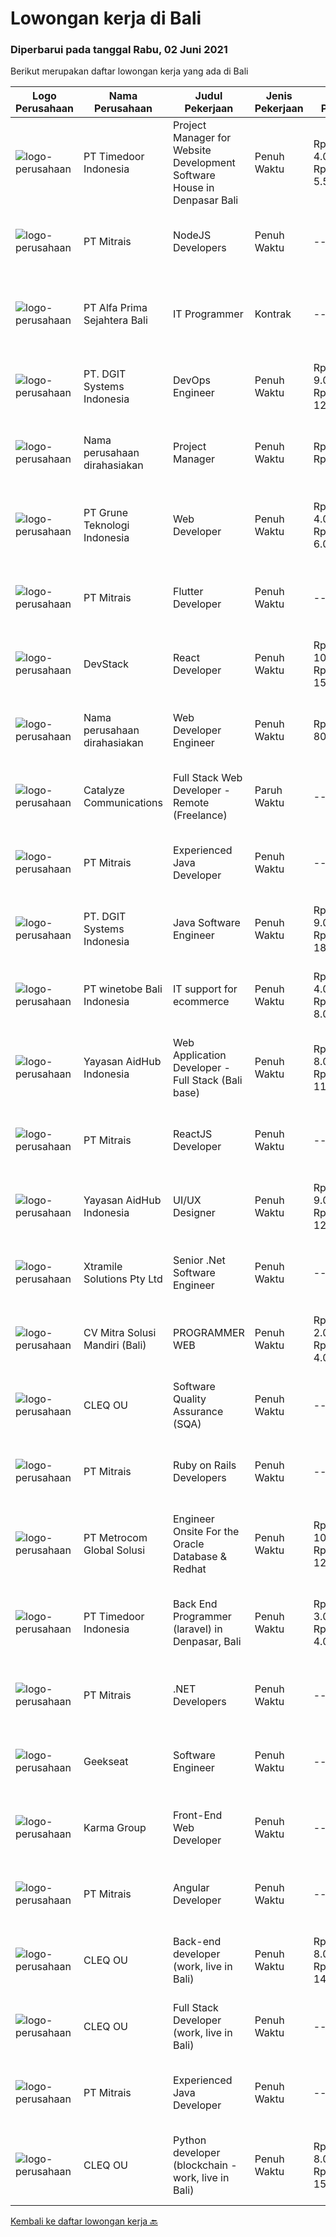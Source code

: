 
  # Lowongan kerja di Bali

  ### Diperbarui pada tanggal Rabu, 02 Juni 2021

  Berikut merupakan daftar lowongan kerja yang ada di Bali

  |Logo Perusahaan | Nama Perusahaan | Judul Pekerjaan | Jenis Pekerjaan | Gaji Pekerjaan | Lokasi | Deskripsi | Tanggal diunggah | Pranala |
  | -------------- | --------------- | --------------- | --------- | --------- | -------------- | ------- | ----------- | ----------- |
  |![logo-perusahaan](https://image-service-cdn.seek.com.au/9f2111bf08df94f0ea97d6b9f360a4952c081dc6/ee4dce1061f3f616224767ad58cb2fc751b8d2dc)|PT Timedoor Indonesia|Project Manager for Website Development Software House in Denpasar Bali|Penuh Waktu|Rp. 4.000.000-Rp. 5.500.000|Bali|If you want to grow up yourself, Timedoor is one of the best places for your career. Our team has come from various culture. We welcome young people...|Selasa, 01 Juni 2021|https://www.jobstreet.co.id/id/job/project-manager-for-website-development-software-house-in-denpasar-bali-3530056?token=0~9e1f057e-47d3-43e8-8b7e-a6be4f212e8e&sectionRank=1&jobId=jobstreet-id-job-3530056|
|![logo-perusahaan](https://image-service-cdn.seek.com.au/873c75fc9ed6df00967320d343e4e2a794129d8b/ee4dce1061f3f616224767ad58cb2fc751b8d2dc)|PT Mitrais|NodeJS Developers|Penuh Waktu|---|Bali|Build your Career with Mitrais! We're urgently looking for experienced NodeJS Developers to be part of our team for an immediate start.Our client is a...|Selasa, 01 Juni 2021|https://www.jobstreet.co.id/id/job/nodejs-developers-3529906?token=0~9e1f057e-47d3-43e8-8b7e-a6be4f212e8e&sectionRank=2&jobId=jobstreet-id-job-3529906|
|![logo-perusahaan](https://image-service-cdn.seek.com.au/2aec1f95308fba1d74b0e76458142927d6f5c665/ee4dce1061f3f616224767ad58cb2fc751b8d2dc)|PT Alfa Prima Sejahtera Bali|IT Programmer|Kontrak|---|Denpasar|KAPAN TERAKHIR KALI ANDA MERASA BENAR-BENAR BAHAGIA DALAM BEKERJA? Ayo seru-seruan bareng kami di Alfa Prima. Sebuah Lembaga Pendidikan yang sedang...|Selasa, 01 Juni 2021|https://www.jobstreet.co.id/id/job/it-programmer-3529912?token=0~9e1f057e-47d3-43e8-8b7e-a6be4f212e8e&sectionRank=3&jobId=jobstreet-id-job-3529912|
|![logo-perusahaan](https://image-service-cdn.seek.com.au/e93bc75036be941b9c3ff3a55670cb236457b0c4/ee4dce1061f3f616224767ad58cb2fc751b8d2dc)|PT. DGIT Systems Indonesia|DevOps Engineer|Penuh Waktu|Rp. 9.000.000-Rp. 12.000.000|Bali|DevOps Engineer The RoleWe are looking for a DevOps Engineer with excellent Linux system administration and management skills to support our teams...|Rabu, 02 Juni 2021|https://www.jobstreet.co.id/id/job/devops-engineer-3544041?token=0~9e1f057e-47d3-43e8-8b7e-a6be4f212e8e&sectionRank=4&jobId=jobstreet-id-job-3544041|
|![logo-perusahaan](https://us.123rf.com/450wm/pavelstasevich/pavelstasevich1811/pavelstasevich181101027/112815900-stock-vector-no-image-available-icon-flat-vector.jpg?ver=6)|Nama perusahaan dirahasiakan|Project Manager|Penuh Waktu|Rp. 1.200-Rp. 1.600|Bali|Candidate must possess at least a Bachelor's Degree, Post Graduate Diploma, Professional Degree, Master's Degree, Others or equivalent. Required...|Selasa, 01 Juni 2021|https://www.jobstreet.co.id/id/job/project-manager-8544433/origin/sg?token=0~9e1f057e-47d3-43e8-8b7e-a6be4f212e8e&sectionRank=5&jobId=jobstreet-sg-job-8544433|
|![logo-perusahaan](https://image-service-cdn.seek.com.au/bce4433421cbd6d3fbcd407460c54cc5d2693753/ee4dce1061f3f616224767ad58cb2fc751b8d2dc)|PT Grune Teknologi Indonesia|Web Developer|Penuh Waktu|Rp. 4.000.000-Rp. 6.000.000|Denpasar|Job Descriptions: Write programming code, either from scratch or adapting from other source code to meet business requirements. Candidates can choose...|Selasa, 01 Juni 2021|https://www.jobstreet.co.id/id/job/web-developer-3543795?token=0~9e1f057e-47d3-43e8-8b7e-a6be4f212e8e&sectionRank=6&jobId=jobstreet-id-job-3543795|
|![logo-perusahaan](https://image-service-cdn.seek.com.au/873c75fc9ed6df00967320d343e4e2a794129d8b/ee4dce1061f3f616224767ad58cb2fc751b8d2dc)|PT Mitrais|Flutter Developer|Penuh Waktu|---|Bali|Build your Career with Mitrais !  We're looking for experienced Flutter Developer to be part of our team. What will you be doing?  Liase with...|Selasa, 01 Juni 2021|https://www.jobstreet.co.id/id/job/flutter-developer-3529904?token=0~9e1f057e-47d3-43e8-8b7e-a6be4f212e8e&sectionRank=7&jobId=jobstreet-id-job-3529904|
|![logo-perusahaan](https://image-service-cdn.seek.com.au/074f2081cc42a722643e36313941760f758e7c3b/ee4dce1061f3f616224767ad58cb2fc751b8d2dc)|DevStack|React Developer|Penuh Waktu|Rp. 10.000.000-Rp. 15.000.000|Bali|We are looking for exceptional and experienced ReactJS / React Native Developers to join our team in Bandung or Bali! General requirement At least...|Selasa, 01 Juni 2021|https://www.jobstreet.co.id/id/job/react-developer-3530091?token=0~9e1f057e-47d3-43e8-8b7e-a6be4f212e8e&sectionRank=8&jobId=jobstreet-id-job-3530091|
|![logo-perusahaan](https://us.123rf.com/450wm/pavelstasevich/pavelstasevich1811/pavelstasevich181101027/112815900-stock-vector-no-image-available-icon-flat-vector.jpg?ver=6)|Nama perusahaan dirahasiakan|Web Developer Engineer|Penuh Waktu|Rp. 700-Rp. 800|Bali|Candidate must possess at least a Bachelor's Degree, Post Graduate Diploma, Professional Degree, Master's Degree, Others or equivalent. Required...|Selasa, 01 Juni 2021|https://www.jobstreet.co.id/id/job/web-developer-engineer-8544327/origin/sg?token=0~9e1f057e-47d3-43e8-8b7e-a6be4f212e8e&sectionRank=9&jobId=jobstreet-sg-job-8544327|
|![logo-perusahaan](https://image-service-cdn.seek.com.au/7b0e442165d5a37f3d08361a23aff8a29b66fd62/ee4dce1061f3f616224767ad58cb2fc751b8d2dc)|Catalyze Communications|Full Stack Web Developer - Remote (Freelance)|Paruh Waktu|---|Bali|As part of our ongoing expansion, we seek a reliable, detailed, and experienced freelance Fullstack Web Developer to develop website projects using...|Senin, 31 Mei 2021|https://www.jobstreet.co.id/id/job/full-stack-web-developer-remote-freelance-3542944?token=0~9e1f057e-47d3-43e8-8b7e-a6be4f212e8e&sectionRank=10&jobId=jobstreet-id-job-3542944|
|![logo-perusahaan](https://image-service-cdn.seek.com.au/873c75fc9ed6df00967320d343e4e2a794129d8b/ee4dce1061f3f616224767ad58cb2fc751b8d2dc)|PT Mitrais|Experienced Java Developer|Penuh Waktu|---|Bali|Build your Career with Mitrais!  We have clients who are urgently looking for Experienced Java developers for an immediate start. What will you be...|Selasa, 01 Juni 2021|https://www.jobstreet.co.id/id/job/experienced-java-developer-3529905?token=0~9e1f057e-47d3-43e8-8b7e-a6be4f212e8e&sectionRank=11&jobId=jobstreet-id-job-3529905|
|![logo-perusahaan](https://image-service-cdn.seek.com.au/e93bc75036be941b9c3ff3a55670cb236457b0c4/ee4dce1061f3f616224767ad58cb2fc751b8d2dc)|PT. DGIT Systems Indonesia|Java Software Engineer|Penuh Waktu|Rp. 9.000.000-Rp. 18.000.000|Badung|We are looking for a talented Java engineer to join an experienced team of engineers working on our flagship to work remotely for our...|Senin, 31 Mei 2021|https://www.jobstreet.co.id/id/job/java-software-engineer-3542502?token=0~9e1f057e-47d3-43e8-8b7e-a6be4f212e8e&sectionRank=12&jobId=jobstreet-id-job-3542502|
|![logo-perusahaan](https://us.123rf.com/450wm/pavelstasevich/pavelstasevich1811/pavelstasevich181101027/112815900-stock-vector-no-image-available-icon-flat-vector.jpg?ver=6)|PT winetobe Bali Indonesia|IT support for ecommerce|Penuh Waktu|Rp. 4.000.000-Rp. 8.000.000|Bali|We are a new e commerce platform and looking for IT candidate to help develop the project and be able to work on woocomerce and other online...|Senin, 31 Mei 2021|https://www.jobstreet.co.id/id/job/it-support-for-ecommerce-3542795?token=0~9e1f057e-47d3-43e8-8b7e-a6be4f212e8e&sectionRank=13&jobId=jobstreet-id-job-3542795|
|![logo-perusahaan](https://image-service-cdn.seek.com.au/9b692f209622949279e729a0faf85c537e22289b/ee4dce1061f3f616224767ad58cb2fc751b8d2dc)|Yayasan AidHub Indonesia|Web Application Developer - Full Stack (Bali base)|Penuh Waktu|Rp. 8.000.000-Rp. 11.000.000|Kuta|Responsibilities: This role will report to the IT Manager Candidate must be able to manage the complete software development process of the our...|Minggu, 30 Mei 2021|https://www.jobstreet.co.id/id/job/web-application-developer-full-stack-bali-base-3534843?token=0~9e1f057e-47d3-43e8-8b7e-a6be4f212e8e&sectionRank=14&jobId=jobstreet-id-job-3534843|
|![logo-perusahaan](https://image-service-cdn.seek.com.au/873c75fc9ed6df00967320d343e4e2a794129d8b/ee4dce1061f3f616224767ad58cb2fc751b8d2dc)|PT Mitrais|ReactJS Developer|Penuh Waktu|---|Bali|We're urgently looking for experienced ReactJS Developers to be part of our team for an immediate start.Our client is a consultancy focused company...|Senin, 31 Mei 2021|https://www.jobstreet.co.id/id/job/reactjs-developer-3542719?token=0~9e1f057e-47d3-43e8-8b7e-a6be4f212e8e&sectionRank=15&jobId=jobstreet-id-job-3542719|
|![logo-perusahaan](https://image-service-cdn.seek.com.au/9b692f209622949279e729a0faf85c537e22289b/ee4dce1061f3f616224767ad58cb2fc751b8d2dc)|Yayasan AidHub Indonesia|UI/UX Designer|Penuh Waktu|Rp. 9.000.000-Rp. 12.000.000|Badung|Duties and Responsibilities  This role will report to the AidHub IT Manager    Create and maintain AidHub logo and branding manual and identity Design...|Minggu, 30 Mei 2021|https://www.jobstreet.co.id/id/job/ui-ux-designer-3534783?token=0~9e1f057e-47d3-43e8-8b7e-a6be4f212e8e&sectionRank=16&jobId=jobstreet-id-job-3534783|
|![logo-perusahaan](https://image-service-cdn.seek.com.au/886dbb766c5bd832cea6f1bb5b5374b094ca8917/ee4dce1061f3f616224767ad58cb2fc751b8d2dc)|Xtramile Solutions Pty Ltd|Senior .Net Software Engineer|Penuh Waktu|---|Bali|Innovative job opportunity offering a high salary package, attractive bonus remuneration and full remote working arrangement.This role will help...|Sabtu, 29 Mei 2021|https://www.jobstreet.co.id/id/job/senior-net-software-engineer-3533449?token=0~9e1f057e-47d3-43e8-8b7e-a6be4f212e8e&sectionRank=17&jobId=jobstreet-id-job-3533449|
|![logo-perusahaan](https://image-service-cdn.seek.com.au/b639796e3d22f14a57e3fb7f7a8868188f2e1ea0/ee4dce1061f3f616224767ad58cb2fc751b8d2dc)|CV Mitra Solusi Mandiri (Bali)|PROGRAMMER WEB|Penuh Waktu|Rp. 2.000.000-Rp. 4.000.000|Denpasar|Usia Maksimal 35 Tahun Pengalaman kerja minimal 1 Tahun Pendidikan minimal Diploma/S1 (IT) Menguasai pemrograman Laravel / PHP / Ajax / JavaScript /...|Senin, 31 Mei 2021|https://www.jobstreet.co.id/id/job/programmer-web-3542844?token=0~9e1f057e-47d3-43e8-8b7e-a6be4f212e8e&sectionRank=18&jobId=jobstreet-id-job-3542844|
|![logo-perusahaan](https://image-service-cdn.seek.com.au/83f6c0a379be672bd3733ebae34ee48ae48afc54/ee4dce1061f3f616224767ad58cb2fc751b8d2dc)|CLEQ OU|Software Quality Assurance (SQA)|Penuh Waktu|---|Badung|About ItsavirusItsavirus is a software company with offices in Bali, Singapore and Amsterdam. With a relative small group of people, we work on great...|Kamis, 27 Mei 2021|https://www.jobstreet.co.id/id/job/software-quality-assurance-sqa-3529495?token=0~9e1f057e-47d3-43e8-8b7e-a6be4f212e8e&sectionRank=19&jobId=jobstreet-id-job-3529495|
|![logo-perusahaan](https://image-service-cdn.seek.com.au/873c75fc9ed6df00967320d343e4e2a794129d8b/ee4dce1061f3f616224767ad58cb2fc751b8d2dc)|PT Mitrais|Ruby on Rails Developers|Penuh Waktu|---|Bali|Build your Career with Mitrais ! We're urgently looking for experienced Ruby On Rails  Developers to be part of our team for an immediate...|Kamis, 27 Mei 2021|https://www.jobstreet.co.id/id/job/ruby-on-rails-developers-3529360?token=0~9e1f057e-47d3-43e8-8b7e-a6be4f212e8e&sectionRank=20&jobId=jobstreet-id-job-3529360|
|![logo-perusahaan](https://image-service-cdn.seek.com.au/34a14b63d99dfe5d5c55cdaade1453def61488b5/ee4dce1061f3f616224767ad58cb2fc751b8d2dc)|PT Metrocom Global Solusi|Engineer Onsite For the Oracle Database & Redhat|Penuh Waktu|Rp. 10.000.000-Rp. 12.000.000|Bali|Qualification: Have knowledge and experience about the Oracle database 10g, 11g to 12C, along with implementation both on file system or Grid...|Senin, 31 Mei 2021|https://www.jobstreet.co.id/id/job/engineer-onsite-for-the-oracle-database-redhat-3543240?token=0~9e1f057e-47d3-43e8-8b7e-a6be4f212e8e&sectionRank=21&jobId=jobstreet-id-job-3543240|
|![logo-perusahaan](https://image-service-cdn.seek.com.au/9f2111bf08df94f0ea97d6b9f360a4952c081dc6/ee4dce1061f3f616224767ad58cb2fc751b8d2dc)|PT Timedoor Indonesia|Back End Programmer (laravel) in Denpasar, Bali|Penuh Waktu|Rp. 3.000.000-Rp. 4.000.000|Denpasar|If you want to develop yourself, Timedoor is one of the best places to start your career. Our team comes from various cultures. We welcome young...|Rabu, 26 Mei 2021|https://www.jobstreet.co.id/id/job/back-end-programmer-laravel-in-denpasar-bali-3528535?token=0~9e1f057e-47d3-43e8-8b7e-a6be4f212e8e&sectionRank=22&jobId=jobstreet-id-job-3528535|
|![logo-perusahaan](https://image-service-cdn.seek.com.au/873c75fc9ed6df00967320d343e4e2a794129d8b/ee4dce1061f3f616224767ad58cb2fc751b8d2dc)|PT Mitrais|.NET Developers|Penuh Waktu|---|Denpasar|Build your Career with Mitrais !  We're looking for experienced .NET Software Engineers to be part of our team.  What will you be doing ?  Coding high...|Kamis, 27 Mei 2021|https://www.jobstreet.co.id/id/job/net-developers-3529365?token=0~9e1f057e-47d3-43e8-8b7e-a6be4f212e8e&sectionRank=23&jobId=jobstreet-id-job-3529365|
|![logo-perusahaan](https://image-service-cdn.seek.com.au/a94166d692fda70a364e9d5191d7ced8a65f1597/ee4dce1061f3f616224767ad58cb2fc751b8d2dc)|Geekseat|Software Engineer|Penuh Waktu|---|Denpasar|Have a seat with us! We are currently looking for an experienced Software Engineer to join our Awesome Engineering Team at our offices in Bali or...|Jumat, 28 Mei 2021|https://www.jobstreet.co.id/id/job/software-engineer-3532397?token=0~9e1f057e-47d3-43e8-8b7e-a6be4f212e8e&sectionRank=24&jobId=jobstreet-id-job-3532397|
|![logo-perusahaan](https://image-service-cdn.seek.com.au/67c495f4521aff685a88804eea5713acb3e2caec/ee4dce1061f3f616224767ad58cb2fc751b8d2dc)|Karma Group|Front-End Web Developer|Penuh Waktu|---|Denpasar|We are an international Boutique Luxury Hospitality company with a tight-knit team of digital designers and developers. As we continue to expand, we...|Selasa, 25 Mei 2021|https://www.jobstreet.co.id/id/job/front-end-web-developer-3527814?token=0~9e1f057e-47d3-43e8-8b7e-a6be4f212e8e&sectionRank=25&jobId=jobstreet-id-job-3527814|
|![logo-perusahaan](https://image-service-cdn.seek.com.au/873c75fc9ed6df00967320d343e4e2a794129d8b/ee4dce1061f3f616224767ad58cb2fc751b8d2dc)|PT Mitrais|Angular Developer|Penuh Waktu|---|Bali|Build your Career with Mitrais !  We're looking for experienced Angular Developer to be part of our team.  What will you be doing?  Liase with...|Kamis, 27 Mei 2021|https://www.jobstreet.co.id/id/job/angular-developer-3529367?token=0~9e1f057e-47d3-43e8-8b7e-a6be4f212e8e&sectionRank=26&jobId=jobstreet-id-job-3529367|
|![logo-perusahaan](https://image-service-cdn.seek.com.au/83f6c0a379be672bd3733ebae34ee48ae48afc54/ee4dce1061f3f616224767ad58cb2fc751b8d2dc)|CLEQ OU|Back-end developer (work, live in Bali)|Penuh Waktu|Rp. 8.000.000-Rp. 14.000.000|Badung|About ItsavirusItsavirus is a software company with offices in Bali, Singapore and Amsterdam. With a relative small group of people, we work on great...|Rabu, 26 Mei 2021|https://www.jobstreet.co.id/id/job/back-end-developer-work-live-in-bali-3529331?token=0~9e1f057e-47d3-43e8-8b7e-a6be4f212e8e&sectionRank=27&jobId=jobstreet-id-job-3529331|
|![logo-perusahaan](https://image-service-cdn.seek.com.au/83f6c0a379be672bd3733ebae34ee48ae48afc54/ee4dce1061f3f616224767ad58cb2fc751b8d2dc)|CLEQ OU|Full Stack Developer (work, live in Bali)|Penuh Waktu|---|Badung|About ItsavirusItsavirus is a software company with offices in Bali, Singapore and Amsterdam. We work on great projects that have a positive impact...|Rabu, 26 Mei 2021|https://www.jobstreet.co.id/id/job/full-stack-developer-work-live-in-bali-3529321?token=0~9e1f057e-47d3-43e8-8b7e-a6be4f212e8e&sectionRank=28&jobId=jobstreet-id-job-3529321|
|![logo-perusahaan](https://image-service-cdn.seek.com.au/873c75fc9ed6df00967320d343e4e2a794129d8b/ee4dce1061f3f616224767ad58cb2fc751b8d2dc)|PT Mitrais|Experienced Java Developer|Penuh Waktu|---|Bali|Build your Career with Mitrais!  We have clients who are urgently looking for Experienced Java developers for an immediate start. What will you be...|Jumat, 28 Mei 2021|https://www.jobstreet.co.id/id/job/experienced-java-developer-3529373?token=0~9e1f057e-47d3-43e8-8b7e-a6be4f212e8e&sectionRank=29&jobId=jobstreet-id-job-3529373|
|![logo-perusahaan](https://image-service-cdn.seek.com.au/83f6c0a379be672bd3733ebae34ee48ae48afc54/ee4dce1061f3f616224767ad58cb2fc751b8d2dc)|CLEQ OU|Python developer (blockchain - work, live in Bali)|Penuh Waktu|Rp. 8.000.000-Rp. 15.000.000|Badung|About MelalieMelalie is a peer-to-peer (P2P) mobility marketplace. On the Melalie platform, people can rent vehicles from each other, without the need...|Rabu, 26 Mei 2021|https://www.jobstreet.co.id/id/job/python-developer-blockchain-work-live-in-bali-3529319?token=0~9e1f057e-47d3-43e8-8b7e-a6be4f212e8e&sectionRank=30&jobId=jobstreet-id-job-3529319|


  [Kembali ke daftar lowongan kerja 🔙](../README.md#daftar-lowongan-kerja)
  